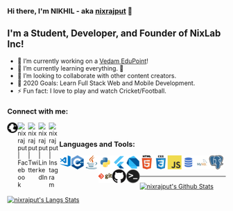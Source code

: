 ### Hi there, I'm NIKHIL - aka [nixrajput][website] 👋

## I'm a Student, Developer, and Founder of NixLab Inc!
- 🔭 I’m currently working on a [Vedam EduPoint][website]!
- 🌱 I’m currently learning everything. 🤣
- 👯 I’m looking to collaborate with other content creators.
- 🥅 2020 Goals: Learn Full Stack Web and Mobile Development.
- ⚡ Fun fact: I love to play and watch Cricket/Football.

### Connect with me:

[<img align="left" alt="nixrajput" width="24px" src="https://raw.githubusercontent.com/iconic/open-iconic/master/svg/globe.svg" />][website]
[<img align="left" alt="nixrajput | Facebook" width="24px" src="https://cdn.jsdelivr.net/npm/simple-icons@v3/icons/facebook.svg" />][facebook]
[<img align="left" alt="nixrajput | Twitter" width="24px" src="https://cdn.jsdelivr.net/npm/simple-icons@v3/icons/twitter.svg" />][twitter]
[<img align="left" alt="nixrajput | LinkedIn" width="24px" src="https://cdn.jsdelivr.net/npm/simple-icons@v3/icons/linkedin.svg" />][linkedin]
[<img align="left" alt="nixrajput | Instagram" width="24px" src="https://cdn.jsdelivr.net/npm/simple-icons@v3/icons/instagram.svg" />][instagram]

<br />

### Languages and Tools:

[<img align="left" alt="Visual Studio Code" width="26px" src="https://raw.githubusercontent.com/github/explore/80688e429a7d4ef2fca1e82350fe8e3517d3494d/topics/visual-studio-code/visual-studio-code.png" />][webdevplaylist]

[<img align="left" alt="C++" width="32px" src="https://raw.githubusercontent.com/github/explore/e94815998e4e0713912fed477a1f346ec04c3da2/topics/cpp/cpp.png" />][webdevplaylist]

[<img align="left" alt="Java" width="32px" src="https://raw.githubusercontent.com/github/explore/80688e429a7d4ef2fca1e82350fe8e3517d3494d/topics/java/java.png" />][webdevplaylist]

[<img align="left" alt="Python" width="32px" src="https://raw.githubusercontent.com/github/explore/e94815998e4e0713912fed477a1f346ec04c3da2/topics/python/python.png" />][webdevplaylist]

[<img align="left" alt="Flutter" width="32px" src="https://raw.githubusercontent.com/github/explore/80688e429a7d4ef2fca1e82350fe8e3517d3494d/topics/flutter/flutter.png" />][webdevplaylist]

[<img align="left" alt="Dart" width="32px" src="https://raw.githubusercontent.com/github/explore/80688e429a7d4ef2fca1e82350fe8e3517d3494d/topics/dart/dart.png" />][webdevplaylist]

[<img align="left" alt="HTML5" width="32px" src="https://raw.githubusercontent.com/github/explore/80688e429a7d4ef2fca1e82350fe8e3517d3494d/topics/html/html.png" />][webdevplaylist]

[<img align="left" alt="CSS3" width="32px" src="https://raw.githubusercontent.com/github/explore/80688e429a7d4ef2fca1e82350fe8e3517d3494d/topics/css/css.png" />][webdevplaylist]

[<img align="left" alt="JavaScript" width="32px" src="https://raw.githubusercontent.com/github/explore/80688e429a7d4ef2fca1e82350fe8e3517d3494d/topics/javascript/javascript.png" />][webdevplaylist]

[<img align="left" alt="SQL" width="32px" src="https://raw.githubusercontent.com/github/explore/80688e429a7d4ef2fca1e82350fe8e3517d3494d/topics/sql/sql.png" />][webdevplaylist]

[<img align="left" alt="MySQL" width="32px" src="https://raw.githubusercontent.com/github/explore/80688e429a7d4ef2fca1e82350fe8e3517d3494d/topics/mysql/mysql.png" />][webdevplaylist]

[<img align="left" alt="PostGreSQL" width="32px" src="https://raw.githubusercontent.com/github/explore/80688e429a7d4ef2fca1e82350fe8e3517d3494d/topics/postgresql/postgresql.png" />][webdevplaylist]

[<img align="left" alt="Git" width="32px" src="https://raw.githubusercontent.com/github/explore/80688e429a7d4ef2fca1e82350fe8e3517d3494d/topics/git/git.png" />][webdevplaylist]

[<img align="left" alt="GitHub" width="32px" src="https://raw.githubusercontent.com/github/explore/78df643247d429f6cc873026c0622819ad797942/topics/github/github.png" />][webdevplaylist]

[<img align="left" alt="Terminal" width="32px" src="https://raw.githubusercontent.com/github/explore/80688e429a7d4ef2fca1e82350fe8e3517d3494d/topics/terminal/terminal.png" />][webdevplaylist]

<br />
<br />

---

[<img alt="nixrajput's Github Stats" src="https://github-readme-stats.vercel.app/api?username=nixrajput&show_icons=true&hide_border=true" />][github]

[<img alt="nixrajput's Langs Stats" src="https://github-readme-stats.vercel.app/api/top-langs/?username=nixrajput&hide_border=true" />][github]


[github]: https://github.com/nixrajput
[webdevplaylist]: https://github.com/nixrajput
[website]: https://vedam-edupoint.herokuapp.com
[facebook]: https://facebook.com/nixrajput07
[twitter]: https://facebook.com/nixrajput07
[instagram]: https://instagram.com/nixrajput
[linkedin]: https://linkedin.com/in/nixrajput